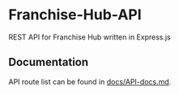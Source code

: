 # Franchise-Hub-API

REST API for Franchise Hub written in Express.js

## Documentation

API route list can be found in [docs/API-docs.md](./docs/API-docs.md).
